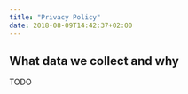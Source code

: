 ```yaml
---
title: "Privacy Policy"
date: 2018-08-09T14:42:37+02:00
---
```


## What data we collect and why

TODO
